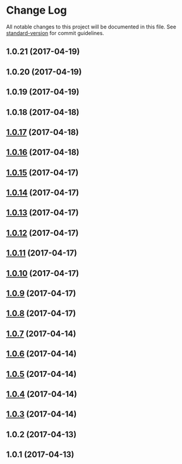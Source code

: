 # Change Log

All notable changes to this project will be documented in this file.
See [standard-version](https://github.com/conventional-changelog/standard-version) for commit guidelines.

<a name="1.0.21"></a>
## 1.0.21 (2017-04-19)




<a name="1.0.20"></a>
## 1.0.20 (2017-04-19)




<a name="1.0.19"></a>
## 1.0.19 (2017-04-19)




<a name="1.0.18"></a>
## 1.0.18 (2017-04-18)




<a name="1.0.17"></a>
## [1.0.17](https://github.com/dadviegas/melpack/compare/melpack-tester@1.0.2...melpack-tester@1.0.17) (2017-04-18)




<a name="1.0.16"></a>
## [1.0.16](https://github.com/dadviegas/melpack/compare/melpack-tester@1.0.2...melpack-tester@1.0.16) (2017-04-18)




<a name="1.0.15"></a>
## [1.0.15](https://github.com/dadviegas/melpack/compare/melpack-tester@1.0.2...melpack-tester@1.0.15) (2017-04-17)

<a name="1.0.14"></a>
## [1.0.14](https://github.com/dadviegas/melpack/compare/melpack-tester@1.0.2...melpack-tester@1.0.14) (2017-04-17)

<a name="1.0.13"></a>
## [1.0.13](https://github.com/dadviegas/melpack/compare/melpack-tester@1.0.2...melpack-tester@1.0.13) (2017-04-17)

<a name="1.0.12"></a>
## [1.0.12](https://github.com/dadviegas/melpack/compare/melpack-tester@1.0.9...melpack-tester@1.0.12) (2017-04-17)

<a name="1.0.11"></a>
## [1.0.11](https://github.com/dadviegas/melpack/compare/melpack-tester@1.0.9...melpack-tester@1.0.11) (2017-04-17)

<a name="1.0.10"></a>
## [1.0.10](https://github.com/dadviegas/melpack/compare/melpack-tester@1.0.9...melpack-tester@1.0.10) (2017-04-17)

<a name="1.0.9"></a>
## [1.0.9](https://github.com/dadviegas/melpack/compare/melpack-tester@1.0.8...melpack-tester@1.0.9) (2017-04-17)

<a name="1.0.8"></a>
## [1.0.8](https://github.com/dadviegas/melpack/compare/melpack-tester@1.0.7...melpack-tester@1.0.8) (2017-04-17)

<a name="1.0.7"></a>
## [1.0.7](https://github.com/dadviegas/melpack/compare/melpack-tester@1.0.6...melpack-tester@1.0.7) (2017-04-14)

<a name="1.0.6"></a>
## [1.0.6](https://github.com/dadviegas/melpack/compare/melpack-tester@1.0.3...melpack-tester@1.0.6) (2017-04-14)

<a name="1.0.5"></a>
## [1.0.5](https://github.com/dadviegas/melpack/compare/melpack-tester@1.0.3...melpack-tester@1.0.5) (2017-04-14)

<a name="1.0.4"></a>
## [1.0.4](https://github.com/dadviegas/melpack/compare/melpack-tester@1.0.3...melpack-tester@1.0.4) (2017-04-14)

<a name="1.0.3"></a>
## [1.0.3](https://github.com/dadviegas/melpack/compare/melpack-tester@1.0.2...melpack-tester@1.0.3) (2017-04-14)

<a name="1.0.2"></a>
## 1.0.2 (2017-04-13)

<a name="1.0.1"></a>
## 1.0.1 (2017-04-13)
